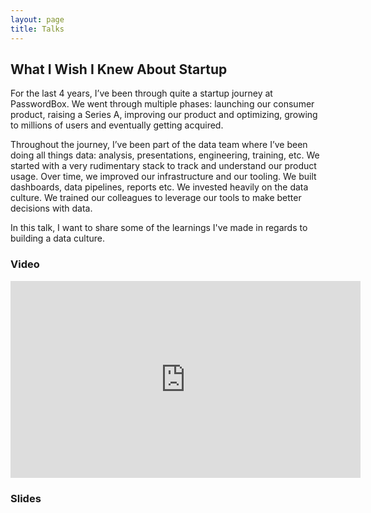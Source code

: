 ```yaml
---
layout: page
title: Talks
---
```



## What I Wish I Knew About Startup

For the last 4 years, I’ve been through quite a startup journey at PasswordBox. We went through multiple phases: launching our consumer product, raising a Series A, improving our product and optimizing, growing to millions of users and eventually getting acquired.

Throughout the journey, I’ve been part of the data team where I’ve been doing all things data: analysis, presentations, engineering, training, etc. We started with a very rudimentary stack to track and understand our product usage. Over time, we improved our infrastructure and our tooling. We built dashboards, data pipelines, reports etc. We invested heavily on the data culture. We trained our colleagues to leverage our tools to make better decisions with data.

In this talk, I want to share some of the learnings I've made in regards to building a data culture. 

### Video 
<iframe width="560" height="315" src="https://www.youtube.com/embed/YjCkjnBVgsE" frameborder="0" allowfullscreen></iframe>

### Slides
<script async class="speakerdeck-embed" data-id="15f69b817a294881a32b7fbd183f8dae" data-ratio="1.33333333333333" src="//speakerdeck.com/assets/embed.js"></script>
